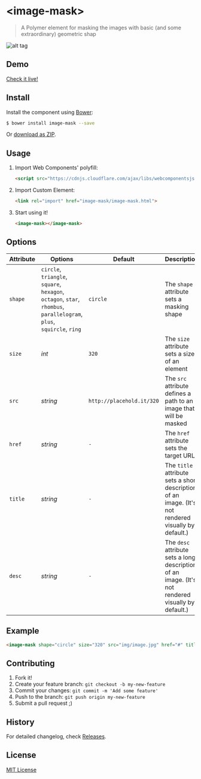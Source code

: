 # &lt;image-mask&gt;

> A Polymer element for masking the images with basic (and some extraordinary) geometric shap

![alt tag](http://www.hejty.com/github/image-mask-circle-320.png)

## Demo

[Check it live!](http://hejty.github.io/demos/image-mask/)

## Install

Install the component using [Bower](http://bower.io/):

```sh
$ bower install image-mask --save
```

Or [download as ZIP](https://github.com/hejty/image-mask/archive/master.zip).

## Usage

1. Import Web Components' polyfill:

    ```html
    <script src="https://cdnjs.cloudflare.com/ajax/libs/webcomponentsjs/0.7.21/webcomponents.min.js"></script>
    ```

2. Import Custom Element:

    ```html
    <link rel="import" href="image-mask/image-mask.html">
    ```

3. Start using it!

    ```html
    <image-mask></image-mask>
    ```

## Options

Attribute       | Options                                                                                                       | Default                      | Description
---             | ---                                                                                                           | ---                          | ---
`shape`         | `circle`, `triangle`, `square`, `hexagon`, `octagon`, `star`, `rhombus`, `parallelogram`, `plus`, `squircle`, `ring`  | `circle`                     | The `shape` attribute sets a masking shape
`size`          | *int*                                                                                                         | `320`                        | The `size` attribute sets a size of an element
    `src`           | *string*                                                                                                  | `http://placehold.it/320`    | The `src` attribute defines a path to an image that will be masked
`href`          | *string*                                                                                                      | `-`                          | The `href` attribute sets the target URL
`title`         | *string*                                                                                                      | `-`                          | The `title` attribute sets a short description of an image. (It's not rendered visually by default.)
`desc`          | *string*                                                                                                      | `-`                          | The `desc` attribute sets a long description of an image. (It's not rendered visually by default.)

## Example

```html
<image-mask shape="circle" size="320" src="img/image.jpg" href="#" title="A short description of an image" desc="A long description of an image"></image-mask>
```

## Contributing

1. Fork it!
2. Create your feature branch: `git checkout -b my-new-feature`
3. Commit your changes: `git commit -m 'Add some feature'`
4. Push to the branch: `git push origin my-new-feature`
5. Submit a pull request ;)

## History

For detailed changelog, check [Releases](https://github.com/hejty/image-mask/releases).

## License

[MIT License](http://opensource.org/licenses/MIT)
